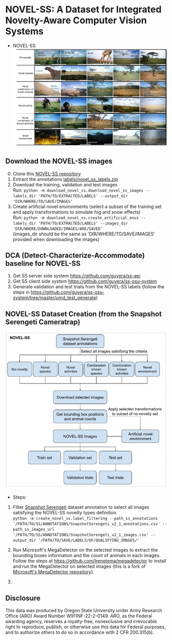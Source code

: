 # NOVEL-SS: A Dataset for Integrated Novelty-Aware Computer Vision Systems 

* NOVEL-SS
![NOVEL-SS Novelty Categories](/create_novel_ss/sample_images.jpg)


## Download the NOVEL-SS images
0. Clone this [NOVEL-SS repository](https://github.com/Irenetema/NOVEL_SS)
1. Extract the annotations [labels/novel_ss_labels.zip](/labels/novel_ss_labels.zip)
2. Download the training, validation and test images  
   Run: `python -m download_novel_ss.download_novel_ss_images --labels_dir 'PATH/TO/EXTRACTED/LABELS' --output_dir 'DIR/WHERE/TO/SAVE/IMAGES'`
3. Create artificial novel environments (select a subset of the training set and apply transformations to simulate fog and snow effects)  
    Run: `python -m download_novel_ss.create_artificial_envs --labels_dir 'PATH/TO/EXTRACTED/LABELS' --images_dir 'DIR/WHERE/DOWNLOADED/IMAGES/ARE/SAVED'`  
    (images_dir should be the same as 'DIR/WHERE/TO/SAVE/IMAGES' provided when downloading the images)


## DCA (Detect-Characterize-Accommodate) baseline for NOVEL-SS
1. Get SS server side system https://github.com/guyera/ss-api
2. Get SS client side system https://github.com/guyera/ss-osu-system
3. Generate validation and test trials from the NOVEL-SS labels (follow the steps in https://github.com/guyera/ss-osu-system/tree/master/umd_test_generate)


## NOVEL-SS Dataset Creation (from the Snapshot Serengeti Cameratrap)

![NOVEL-SS Creation process](/create_novel_ss/NOVEL-SS_Flowchart.jpg)

- Steps:
1. Filter [Snapshot Serengeti](https://lila.science/datasets/snapshot-serengeti) dataset annotation to select all images satisfying the NOVEL-SS novelty types definition.  
`python -m create_novel_ss.label_filtering --path_ss_annotations '/PATH/TO/SS/ANNOTATIONS/SnapshotSerengeti_v2_1_annotations.csv' --path_ss_images_url '/PATH/TO/SS/ANNOTATIONS/SnapshotSerengeti_v2_1_images.csv' --output_dir '/PATH/TO/SAVE/LABELS/OF/QUALIFYING_IMAGES/'`

2. Run Microsoft's MegaDetector on the selected images to extract the bounding boxes information and the count of animals in each images. Follow the steps at https://github.com/Irenetema/megadetector to install and run the MegaDetector on selected images (this is a fork of [Microsoft's MegaDetector repository](https://github.com/microsoft/CameraTraps/tree/main/archive)).

3. 




## Disclosure
This data was produced by Oregon State University under Army Research Office (ARO) Award Number W911NF-22-2-0149. ARO, as the Federal awarding agency, reserves a royalty-free, nonexclusive 
and irrevocable right to reproduce, publish, or otherwise use this data for Federal purposes, and to authorize others to do so in accordance with 2 CFR 200.315(b).
